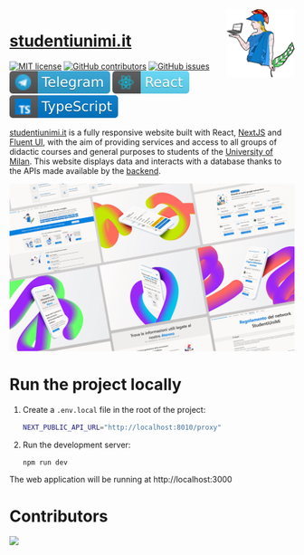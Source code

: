 <img src="public/logo/unimi500.png" width="120" height="120" align="right" />

# [studentiunimi.it](https://studentiunimi.it/)
[![MIT license](https://img.shields.io/badge/License-MIT-blue.svg)](https://lbesson.mit-license.org/) 
[![GitHub contributors](https://badgen.net/github/contributors/StudentiUniMi/website)](https://GitHub.com/StudentiUniMi/website/graphs/contributors/)
[![GitHub issues](https://img.shields.io/github/issues/StudentiUniMi/website)](https://github.com/StudentiUniMi/website/issues/)
[![telegram](./public/svg/telegram.svg)](https://t.me/studenti_unimi) 
[![React](./public/svg/react.svg)](https://it.reactjs.org/) 
[![typescript](./public/svg/typescript.svg)](https://www.typescriptlang.org/) 

[studentiunimi.it](https://studentiunimi.it/) is a fully responsive website built with React, [NextJS](https://nextjs.org/) and [Fluent UI](https://developer.microsoft.com/en-us/fluentui#/), with the aim of providing services and access to all groups of didactic courses and general purposes to students of the [University of Milan](https://www.unimi.it/). This website displays data and interacts with a database thanks to the APIs made available by the [backend](https://github.com/StudentiUniMi/backend).

![preview](public/images/preview.png)

# Run the project locally
1. Create a `.env.local` file in the root of the project:

   ```sh
   NEXT_PUBLIC_API_URL="http://localhost:8010/proxy"
   ```

2. Run the development server:

   ```sh
   npm run dev
   ```
   
The web application will be running at http://localhost:3000

# Contributors
<a href="https://github.com/StudentiUniMi/website/graphs/contributors">
  <img src="https://contrib.rocks/image?repo=StudentiUniMi/website" />
</a>